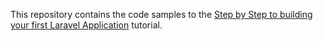 
This repository contains the code samples to the [Step by Step to building your first Laravel Application](https://dotdev.co/tutorials/step-by-step-guide-to-building-your-first-laravel-application) tutorial.